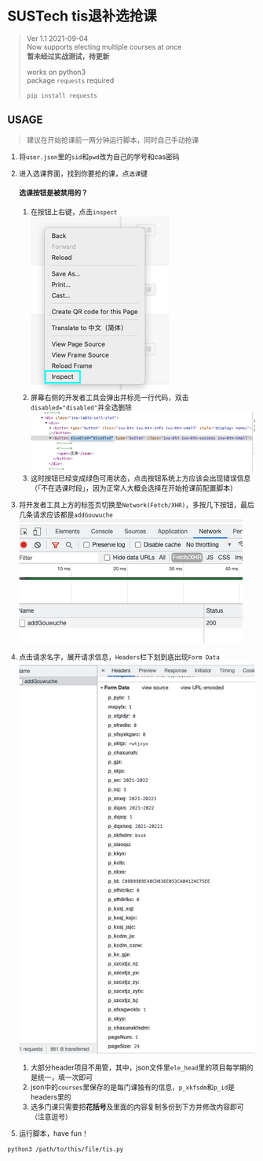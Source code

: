 # SUSTech tis退补选抢课

> Ver 1.1 2021-09-04  
> Now supports electing multiple courses at once  
> **暂未经过实战测试，待更新**  
>  
> works on python3  
> package `requests` required  
> ```
> pip install requests
> ```


## USAGE
> 建议在开始抢课前一两分钟运行脚本，同时自己手动抢课  
1. 将`user.json`里的`sid`和`pwd`改为自己的学号和cas密码
2. 进入选课界面，找到你要抢的课，点`选课`键


    #### 选课按钮是被禁用的？
    1. 在按钮上右键，点击`inspect`  
    ![](./1.png)
    2. 屏幕右侧的开发者工具会弹出并标亮一行代码，双击`disabled="disabled"`并全选删除  
    ![](./2.png)
    3. 这时按钮已经变成绿色可用状态，点击按钮系统上方应该会出现错误信息（「不在选课时段」，因为正常人大概会选择在开始抢课前配置脚本）


3. 将开发者工具上方的标签页切换至`Network(Fetch/XHR)`，多按几下按钮，最后几条请求应该都是`addGouwuche`  
![](./3.png)
4. 点击请求名字，展开请求信息，`Headers`栏下划到底出现`Form Data`  
![](./4.png)
    1. 大部分header项目不用管，其中，json文件里`ele_head`里的项目每学期的是统一，填一次即可
    2. json中的`courses`里保存的是每门课独有的信息，`p_xkfsdm`和`p_id`是headers里的
    3. 选多门课只需要把**花括号**及里面的内容复制多份到下方并修改内容即可（注意逗号）
5. 运行脚本，have fun！
```
python3 /path/to/this/file/tis.py
```
